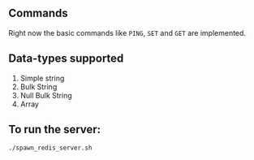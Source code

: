 ## Commands
Right now the basic commands like `PING`, `SET` and `GET` are implemented.

## Data-types supported
1. Simple string
2. Bulk String
3. Null Bulk String
4. Array

## To run the server:

```
./spawn_redis_server.sh
```